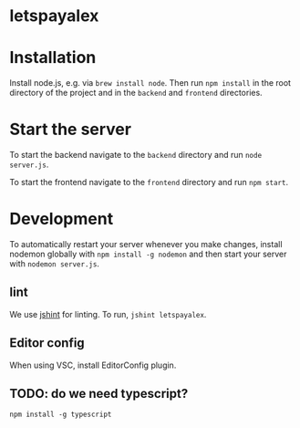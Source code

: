 # letspayalex

# Installation
Install node.js, e.g. via `brew install node`. Then run `npm install` in the root directory of the project and in the `backend` and `frontend` directories.

# Start the server
To start the backend navigate to the `backend` directory and run `node server.js`.

To start the frontend navigate to the `frontend` directory and run `npm start`.

# Development
To automatically restart your server whenever you make changes, install nodemon globally with `npm install -g nodemon` and then start your server with `nodemon server.js`.

## lint
We use [jshint](https://jshint.com/install/) for linting. To run, `jshint letspayalex`.

## Editor config
When using VSC, install EditorConfig plugin.

## TODO: do we need typescript?
`npm install -g typescript`
